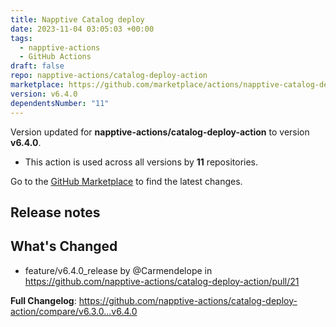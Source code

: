 ```yaml
---
title: Napptive Catalog deploy
date: 2023-11-04 03:05:03 +00:00
tags:
  - napptive-actions
  - GitHub Actions
draft: false
repo: napptive-actions/catalog-deploy-action
marketplace: https://github.com/marketplace/actions/napptive-catalog-deploy
version: v6.4.0
dependentsNumber: "11"
---
```



Version updated for **napptive-actions/catalog-deploy-action** to version **v6.4.0**.
- This action is used across all versions by **11** repositories.

Go to the [GitHub Marketplace](https://github.com/marketplace/actions/napptive-catalog-deploy) to find the latest changes.

## Release notes

## What's Changed
* feature/v6.4.0_release by @Carmendelope in https://github.com/napptive-actions/catalog-deploy-action/pull/21


**Full Changelog**: https://github.com/napptive-actions/catalog-deploy-action/compare/v6.3.0...v6.4.0
